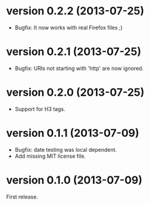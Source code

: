 version 0.2.2  (2013-07-25)
===========================

* Bugfix: It now works with real Firefox files ;)


version 0.2.1  (2013-07-25)
===========================

* Bugfix: URIs not starting with 'http' are now ignored.


version 0.2.0  (2013-07-25)
===========================

* Support for H3 tags.


version 0.1.1  (2013-07-09)
===========================

* Bugfix: date testing was local dependent.
* Add missing MIT license file.


version 0.1.0  (2013-07-09)
===========================

First release.
